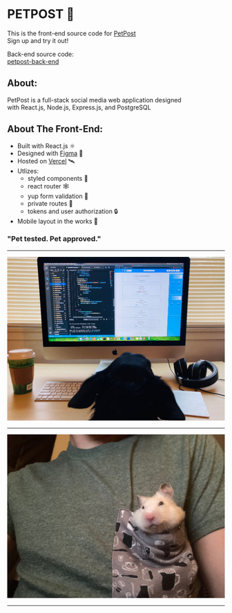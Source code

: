 # PETPOST 🐹
This is the front-end source code for [PetPost](https://pet-post.vercel.app/)  
Sign up and try it out!  

Back-end source code:  
[petpost-back-end](https://github.com/johnyevsukov/Back-End)
## About:
PetPost is a full-stack social media web application designed  
with React.js, Node.js, Express.js, and PostgreSQL  

## About The Front-End:
- Built with React.js  ⚛️
- Designed with [Figma](https://www.figma.com/)  🎨
- Hosted on [Vercel](https://vercel.com/)  🛰️
- Utlizes:  
    - styled components 💅
    - react router 🕸️
    - yup form validation 📄
    - private routes 🤫
    - tokens and user authorization 🔒
- Mobile layout in the works 🚧 

### "Pet tested. Pet approved."
---
![Milo Picture](./src/assets/milo.jpeg#milo)

---

![Chonk Picture](./src/assets/chonk.jpeg#chonk)

---
